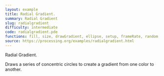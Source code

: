 ```yaml
---
layout: example
title: Radial Gradient.
summary: Radial Gradient
slug: radialgradient
difficulty: intermediate
code: radialgradient.pde
functions: fill, size, drawGradient, ellipse, setup, frameRate, random, colorMode, draw, noStroke, ellipseMode, background
source: https://processing.org/examples/radialgradient.html
---
```


Radial Gradient. 

 Draws a series of concentric circles to create a gradient from one color to another.
